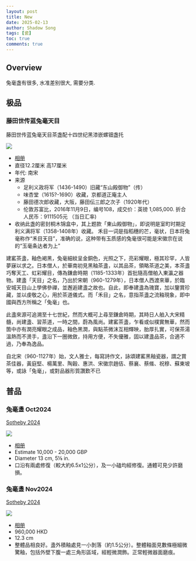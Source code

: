 ```yaml
---
layout: post
title: New
date: 2025-02-13
author: Shadow Song
tags: [瓷]
toc: true
comments: true
---
```


## Overview
 
兔毫盏有很多, 水准差别很大, 需要分类. 

## 极品

### 藤田世传蓝兔毫天目

藤田世传蓝兔毫天目茶盏配十四世纪黑漆嵌螺钿盏托

![](https://lh3.googleusercontent.com/pw/AP1GczN2RvUIQbv5YaTijicQIJTvSNLhNS7T0QiogrJYpJ6PyrltW2u7dq4bRrdvR3iDpoS59kzXqK_LbT2g3WeuH-3HZVjasLokzBTpeMJePS8L0BaiM85xBrU7iYcYBAYu5t8PwpaH9YhCR5SGmfe0-Rtzfg=w993-h1294-s-no-gm?authuser=0)

- [相册](https://photos.app.goo.gl/aEXpALVfgCrzsc5U8)
- 直径12.2厘米 高17厘米
- 年代: 南宋
- 来源
	- 足利义政将军（1436-1490）旧藏“东山殿御物”（传）
	- 味杏堂（1615?-1690）收藏，京都道正庵主人
	- 藤田德次郎收藏，大阪，藤田伝三郎之次子（1920年代）
	- 伦敦苏富比，2016年11月9日，编号108，成交价：英镑 1,085,000. 折合人民币：9111505元 （当日汇率)
- 收纳此盏的密封桐木锦盒中，其上题款「東山殿御物」，即说明是室町时期足利义满将军（1358-1408年）收藏。 禾目一词是指稻穗的芒，毫状，日本将兔毫称作“禾目天目”，准确的说，这种带有玉质感的兔毫很可能是宋徽宗在说的“玉毫条达者为上”

建窰茶盞，釉色褐黑，兔毫細紋呈金銅色，光照之下，亮彩耀眼，極其珍罕，人皆夢寐以求之。日本僧人，於華南初見黑釉茶盞，以其品茶，領略茶道之美，本茶盞巧奪天工、虹彩耀目，傳為鎌倉時期（1185-1333年）首批隨高僧舶入東瀛之器物。建盞「天目」之名，乃出於宋朝（960-1279年），日本僧人西渡來華，於臨安城天目山上學佛參禪，並邂逅建盞之故也。自此，即奉建盞為瑰寶，加以鑒賞珍藏，並以虔敬之心，用於茶道儀式。而「禾目」之名，意指茶盞之流釉現象，即中國與西方所稱之「兔毫」也。

此盞來源可追溯至十七世紀，然而大概可上尋至鎌倉時期，其時日人舶入大宋精髓，尚建盞、習茶道，一時之間，蔚為風尚。建窰茶盞，乍看或似樸實無華，然而箇中亦有潤亮耀眼之成品，釉色黑潤，與點茶微沫互相輝映，胎厚扎實，可保茶湯溫熱而不燙手，盞沿下一圈微斂，持用方便，不失優雅，固以建盞品茶，合適不過，乃奉為逸品。

自北宋（960-1127年）始，文人雅士，每寫詩作文，詠頌建窰黑釉瓷器，謂之賞茶佳器，黃庭堅、楊萬里、陶穀、惠洪、宋徽宗趙佶、蔡襄、蔡絛、祝穆、蘇東坡等，或詠「兔毫」，或對品器形質讚歎不已

## 普品

### 兔毫盞 Oct2024

[Sotheby 2024](https://www.sothebys.com/en/buy/auction/2024/chinese-art-3/a-jian-hares-fur-bowl-southern-song-dynasty?locale=zh-Hant)

![](https://lh3.googleusercontent.com/pw/AP1GczP2JYpN7sW5vO_ePdbTeH4DzJ3Ui7hVeNauKkKrRDA-qPi7DzmIMyrodjMaxCsH7LkDb9lgn5mQ0xnwy-x_55lP4nj6pA45rIDLV3XKWAmBmr8kEAVSWrLKBlssZPlh2iP5PnkTjAo_w3fvW3hw34HiMQ=w1294-h1294-s-no-gm?authuser=0)

- [相册](https://photos.app.goo.gl/EjiaL2BK86wS5xEV9)
- Estimate 10,000 - 20,000 GBP
- Diameter 13 cm, 5⅛ in.
- 口沿有兩處修復（較大約6.5x1公分），及一小磕均經修復。通體可見少許磨損。


### 兔毫盞 Nov2024

[Sotheby 2024](https://www.sothebys.com/en/buy/auction/2024/mineo-hata-a-life-in-art/a-jian-nogime-tenmoku-tea-bowl-southern-song)

![](https://lh3.googleusercontent.com/pw/AP1GczMQGWk4R3oVlr9zATzM5AAfOtHxQgkP5-uUW5NovvY_Wc-S8qYPsdkmBoJDN8jSsNrFQ5K2oPGRv6TYace1jBfWzYVTCD18Fl-7NLp20N6DkUyos85yBEdqedgtjj5p4xjUAG5Ln_Dzc6moRlGtv2pdqA=w1017-h1294-s-no-gm?authuser=0)

- [相册](https://photos.app.goo.gl/EjiaL2BK86wS5xEV9)
- 960,000 HKD
- 12.3 cm
- 整體品相良好。盞外積釉處見一小剝落（約1.5公分）。整體釉面見數條極細微驚釉，包括外壁下腹一處三角形區域，經輕微潤飾。正常輕微器面磨痕。